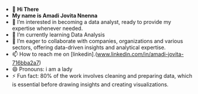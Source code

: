 - 👋 **Hi There**
- **My name is Amadi Jovita Nnenna**
- 👀 I’m interested in becoming a data analyst, ready to provide my expertise whenever needed.
- 🌱 I’m currently learning Data Analysis
- 💞️ I’m eager to collaborate with companies, organizations and various sectors, offering data-driven insights and analytical expertise.
- 📫 How to reach me on [linkedin].(www.linkedin.com/in/amadi-jovita-716bba2a7)
- 😄 Pronouns: i am a lady
- ⚡ Fun fact: 80% of the work involves cleaning and preparing data, which is essential before drawing insights and creating visualizations.

